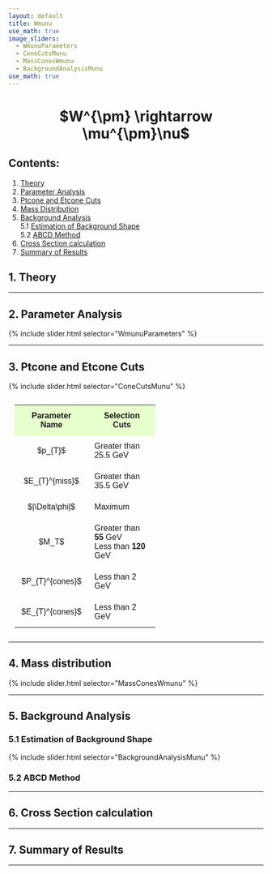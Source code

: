 ```yaml
---
layout: default
title: Wmunu
use_math: true
image_sliders:
  - WmunuParameters
  - ConeCutsMunu
  - MassConesWmunu
  - BackgroundAnalysisMunu
use_math: true
---
```

<style>

	table, th, td {
    padding: 12px;
    font-family: Arial, Helvetica, sans-serif;
	}

</style>

<center> <h1> $W^{\pm} \rightarrow \mu^{\pm}\nu$ </h1> </center>


## Contents:
1. [Theory](#1-theory)
2. [Parameter Analysis](#2-parameter-analysis)
3. [Ptcone and Etcone Cuts](#3-ptcone-and-etcone-cuts)
4. [Mass Distribution](#4-mass-distribution)
5. [Background Analysis](#5-background-analysis)<br>
	5.1 [Estimation of Background Shape](#51-estimation-of-background-shape)<br>
	5.2 [ABCD Method](#52-abcd-method)
6. [Cross Section calculation](#6-cross-section-calculation)
7. [Summary of Results](#7-summary-of-results)


## 1. Theory

---

## 2. Parameter Analysis


{% include slider.html selector="WmunuParameters" %}

---

## 3. Ptcone and Etcone Cuts


{% include slider.html selector="ConeCutsMunu" %}

<table style="width:60%" align="center">
  <tr>
    <th bgcolor="#e6ffcc">Parameter Name</th>
    <th bgcolor="#e6ffcc">Selection Cuts </th> 
  </tr>
                                               
  <tr>                                          
    <td align="center"> $p_{T}$ </td>
    <td> Greater than 25.5 GeV</td>
  </tr>

  <tr>                                          
    <td align="center"> $E_{T}^{miss}$ </td>
    <td> Greater than 35.5 GeV</td>
  </tr>

  <tr>                                          
    <td align="center"> $|\Delta\phi|$ </td>
    <td>Maximum</td>
  </tr>

  <tr>                                          
    <td align="center"> $M_T$ </td>
    <td> Greater than <b>55</b> GeV <br> Less than <b>120</b> GeV</td>
  </tr>

  <tr>                                          
    <td align="center"> $P_{T}^{cones}$ </td>
    <td> Less than 2 GeV</td>
  </tr>


  <tr>                                          
    <td align="center"> $E_{T}^{cones}$ </td>
    <td> Less than 2 GeV</td>
  </tr>

</table>

---

## 4. Mass distribution


{% include slider.html selector="MassConesWmunu" %}

---

## 5. Background Analysis

### 5.1 Estimation of Background Shape

{% include slider.html selector="BackgroundAnalysisMunu" %}

### 5.2 ABCD Method

---

## 6. Cross Section calculation

---

## 7. Summary of Results
---

